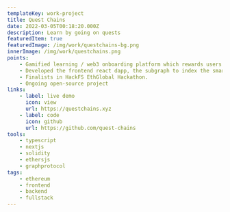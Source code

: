 ```yaml
---
templateKey: work-project
title: Quest Chains
date: 2022-03-05T00:18:20.000Z
description: Learn by going on quests
featuredItem: true
featuredImage: /img/work/questchains-bg.png
innerImage: /img/work/questchains.png
points:
    - Gamified learning / web3 onboarding platform which rewards users through questing.
    - Developed the frontend react dapp, the subgraph to index the smart-contracts, as well as the smart contracts with 100% unit test coverage.
    - Finalists in HackFS EthGlobal Hackathon.
    - Ongoing open-source project
links:
    - label: live demo
      icon: view
      url: https://questchains.xyz
    - label: code
      icon: github
      url: https://github.com/quest-chains
tools:
    - typescript
    - nextjs
    - solidity
    - ethersjs
    - graphprotocol
tags:
    - ethereum
    - frontend
    - backend
    - fullstack
---
```


